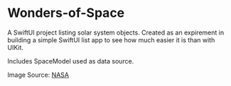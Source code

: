 # Wonders-of-Space
A SwiftUI project listing solar system objects. Created as an expirement in building a simple SwiftUI list app to see how much easier it is than with UIKit. 

Includes SpaceModel used as data source.


Image Source: [NASA](https://images.nasa.gov)
